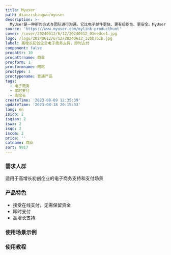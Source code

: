 ```yaml
---
title: Myuser
path: dianzishangwu/myuser
description: >-
  MyUser是一种新的方式与团队进行沟通。它比电子邮件更快、更有组织性、更安全。MyUser支持高增长初创企业的电子商务，并提供即时支付，无需保留资金。MyUser支持在线支付，快速审核，低费率。作为一个高增长初创企业，您可以使用MyUser来接受在线支付，无需保留资金，并立即支付给您。
source: 'https://www.myuser.com/mylink-producthunt'
cover: /cover/20240612/6/12/20240612_01eedce1.jpg
logo: /logo/20240612/6/12/20240612_13bb761b.jpg
label: 高增长初创企业电子商务支持，即时支付
component: false
procattr: 10
procattrname: 商业
procform: 1
procformname: 网站
proctype: 1
proctypename: 普通产品
tags:
  - 电子商务
  - 即时支付
  - 高增长
createTime: '2023-08-09 12:35:39'
updateTime: '2023-08-18 20:15:33'
lang: en
isicp: 2
isqian: 2
iswx: 2
isqq: 2
iscom: 2
price: ''
catname: 商业
sort: 9917
---
```




### 需求人群
适用于高增长初创企业的电子商务支持和支付场景

### 产品特色
- 接受在线支付，无需保留资金
- 即时支付
- 高增长支持

### 使用场景示例


### 使用教程


  
